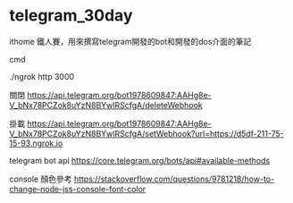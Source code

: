 # telegram_30day
ithome 鐵人賽，用來撰寫telegram開發的bot和開發的dos介面的筆記

cmd

./ngrok http 3000

關閉
https://api.telegram.org/bot1978609847:AAHg8e-V_bNx78PCZok8uYzN8BYwlRScfgA/deleteWebhook


掛載
https://api.telegram.org/bot1978609847:AAHg8e-V_bNx78PCZok8uYzN8BYwlRScfgA/setWebhook?url=https://d5df-211-75-15-93.ngrok.io

telegram bot api
https://core.telegram.org/bots/api#available-methods

console 顏色參考
https://stackoverflow.com/questions/9781218/how-to-change-node-jss-console-font-color